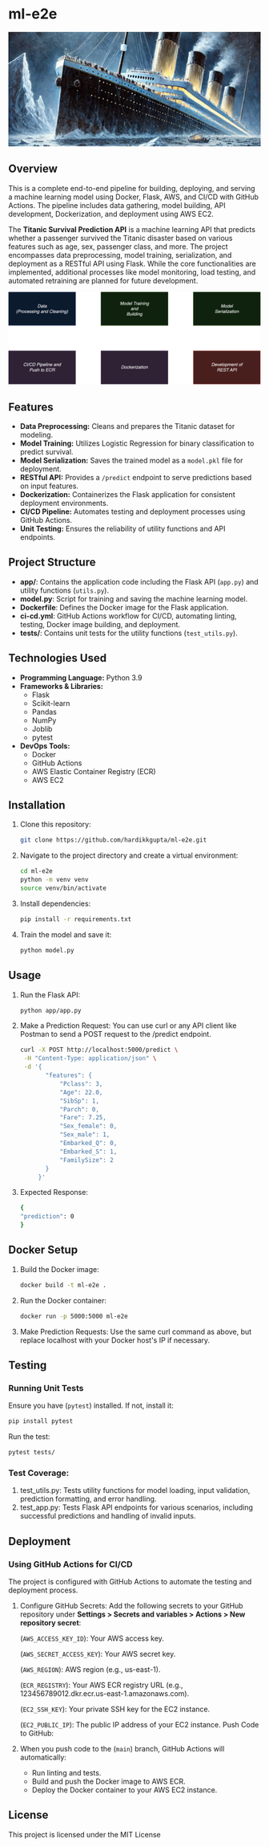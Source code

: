# ml-e2e
![cover](data/cover.png)

## Overview
This is a complete end-to-end pipeline for building, deploying, and serving a machine learning model using Docker, Flask, AWS, and CI/CD with GitHub Actions. The pipeline includes data gathering, model building, API development, Dockerization, and deployment using AWS EC2.

The **Titanic Survival Prediction API** is a machine learning API that predicts whether a passenger survived the Titanic disaster based on various features such as age, sex, passenger class, and more. The project encompasses data preprocessing, model training, serialization, and deployment as a RESTful API using Flask. While the core functionalities are implemented, additional processes like model monitoring, load testing, and automated retraining are planned for future development.

![Description](data/timeline.png)

## Features

- **Data Preprocessing:** Cleans and prepares the Titanic dataset for modeling.
- **Model Training:** Utilizes Logistic Regression for binary classification to predict survival.
- **Model Serialization:** Saves the trained model as a `model.pkl` file for deployment.
- **RESTful API:** Provides a `/predict` endpoint to serve predictions based on input features.
- **Dockerization:** Containerizes the Flask application for consistent deployment environments.
- **CI/CD Pipeline:** Automates testing and deployment processes using GitHub Actions.
- **Unit Testing:** Ensures the reliability of utility functions and API endpoints.

## Project Structure
- **app/**: Contains the application code including the Flask API (`app.py`) and utility functions (`utils.py`).
- **model.py**: Script for training and saving the machine learning model.
- **Dockerfile**: Defines the Docker image for the Flask application.
- **ci-cd.yml**: GitHub Actions workflow for CI/CD, automating linting, testing, Docker image building, and deployment.
- **tests/**: Contains unit tests for the utility functions (`test_utils.py`).

## Technologies Used

- **Programming Language:** Python 3.9
- **Frameworks & Libraries:**
  - Flask
  - Scikit-learn
  - Pandas
  - NumPy
  - Joblib
  - pytest
- **DevOps Tools:**
  - Docker
  - GitHub Actions
  - AWS Elastic Container Registry (ECR)
  - AWS EC2

## Installation
1. Clone this repository:
   ```bash
   git clone https://github.com/hardikkgupta/ml-e2e.git
   ```
2. Navigate to the project directory and create a virtual environment:
   ```bash
   cd ml-e2e
   python -m venv venv
   source venv/bin/activate
   ```
3. Install dependencies:
   ```bash
   pip install -r requirements.txt
   ```
4. Train the model and save it:
   ```bash
   python model.py
   ```

## Usage
1. Run the Flask API:
   ```bash
   python app/app.py
   ```
2. Make a Prediction Request:
You can use curl or any API client like Postman to send a POST request to the /predict endpoint.
    ```bash
    curl -X POST http://localhost:5000/predict \
     -H "Content-Type: application/json" \
     -d '{
           "features": {
               "Pclass": 3,
               "Age": 22.0,
               "SibSp": 1,
               "Parch": 0,
               "Fare": 7.25,
               "Sex_female": 0,
               "Sex_male": 1,
               "Embarked_Q": 0,
               "Embarked_S": 1,
               "FamilySize": 2
           }
         }'
    ```
3. Expected Response:
    ```bash
    {
    "prediction": 0
    }
    ```

## Docker Setup
1. Build the Docker image:
   ```bash
   docker build -t ml-e2e .
   ```
2. Run the Docker container:
   ```bash
   docker run -p 5000:5000 ml-e2e
   ```
3. Make Prediction Requests:
Use the same curl command as above, but replace localhost with your Docker host's IP if necessary.

## Testing
### Running Unit Tests
Ensure you have (`pytest`) installed. If not, install it:

```bash
pip install pytest
```
Run the test:
```bash
pytest tests/
```

### Test Coverage:

1. test_utils.py: Tests utility functions for model loading, input validation, prediction formatting, and error handling.
2. test_app.py: Tests Flask API endpoints for various scenarios, including successful predictions and handling of invalid inputs.

## Deployment
### Using GitHub Actions for CI/CD
The project is configured with GitHub Actions to automate the testing and deployment process.

1. Configure GitHub Secrets:
    Add the following secrets to your GitHub repository under **Settings > Secrets and variables > Actions > New repository secret**:

    (`AWS_ACCESS_KEY_ID`): Your AWS access key.

    (`AWS_SECRET_ACCESS_KEY`): Your AWS secret key.

    (`AWS_REGION`): AWS region (e.g., us-east-1).

    (`ECR_REGISTRY`): Your AWS ECR registry URL (e.g., 123456789012.dkr.ecr.us-east-1.amazonaws.com).

    (`EC2_SSH_KEY`): Your private SSH key for the EC2 instance.

    (`EC2_PUBLIC_IP`): The public IP address of your EC2 instance.
    Push Code to GitHub:

2. When you push code to the (`main`) branch, GitHub Actions will automatically:

    - Run linting and tests.
    - Build and push the Docker image to AWS ECR.
    - Deploy the Docker container to your AWS EC2 instance.

## License
This project is licensed under the MIT License
